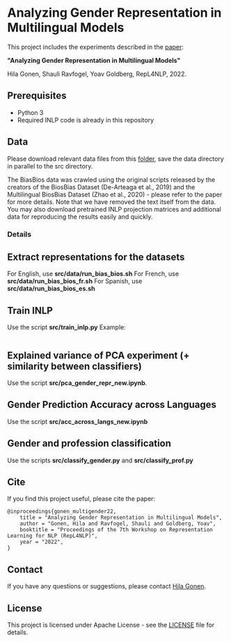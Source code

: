 
# Analyzing Gender Representation in Multilingual Models

This project includes the experiments described in the [paper](https://arxiv.org/pdf/2204.09168.pdf): 

**"Analyzing Gender Representation in Multilingual Models"** 

Hila Gonen, Shauli Ravfogel, Yoav Goldberg, RepL4NLP, 2022.

## Prerequisites

* Python 3
* Required INLP code is already in this repository

## Data

Please download relevant data files from this [folder](https://drive.google.com/drive/folders/17ON-wMI8RaYDhXFgOYD5N7gVw0LDqg7O?usp=sharing), save the data directory in parallel to the src directory.

The BiasBios data was crawled using the original scripts released by the creators of the BiosBias Dataset (De-Arteaga et al., 2019) and the Multilingual BiosBias Dataset (Zhao et al., 2020) - please refer to the paper for more details.
Note that we have removed the text itself from the data.
You may also download pretrained INLP projection matrices and additional data for reproducing the results easily and quickly.

### Details

## Extract representations for the datasets
For English, use **src/data/run_bias_bios.sh**
For French, use **src/data/run_bias_bios_fr.sh**
For Spanish, use **src/data/run_bias_bios_es.sh**

## Train INLP
Use the script **src/train_inlp.py**
Example:
```python train_inlp.py --lang EN --iters 300 --type avg --output_path <your-output-path> 
```
## Explained variance of PCA experiment (+ similarity between classifiers)

Use the script **src/pca_gender_repr_new.ipynb**.

## Gender Prediction Accuracy across Languages
Use the script **src/acc_across_langs_new.ipynb**

## Gender and profession classification
Use the scripts **src/classify_gender.py** and **src/classify_prof.py**

## Cite

If you find this project useful, please cite the paper:
```
@inproceedings{gonen_multigender22,
    title = "Analyzing Gender Representation in Multilingual Models",
    author = "Gonen, Hila and Ravfogel, Shauli and Goldberg, Yoav",
    booktitle = "Proceedings of the 7th Workshop on Representation Learning for NLP (RepL4NLP)",
    year = "2022",
}
```

## Contact

If you have any questions or suggestions, please contact [Hila Gonen](mailto:hilagnn@gmail.com).

## License

This project is licensed under Apache License - see the [LICENSE](LICENSE) file for details.

